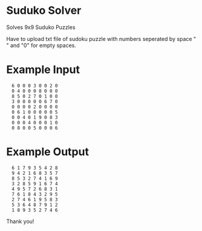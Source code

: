 # Suduko Solver
Solves 9x9 Suduko Puzzles

Have to upload txt file of sudoku puzzle with numbers seperated by space " " and "0" for empty spaces.

# Example Input

      6 0 0 0 3 0 0 2 0 
      0 4 0 0 0 8 0 0 0 
      8 5 0 2 7 0 1 0 0 
      3 0 0 0 0 0 6 7 0 
      0 0 0 0 2 0 0 0 0 
      0 6 1 0 0 0 0 0 5 
      0 0 4 0 1 9 0 8 3 
      0 0 0 4 0 0 0 1 0 
      0 8 0 0 5 0 0 0 6

# Example Output

      6 1 7 9 3 5 4 2 8 
      9 4 2 1 6 8 3 5 7 
      8 5 3 2 7 4 1 6 9 
      3 2 8 5 9 1 6 7 4 
      4 9 5 7 2 6 8 3 1 
      7 6 1 8 4 3 2 9 5 
      2 7 4 6 1 9 5 8 3 
      5 3 6 4 8 7 9 1 2 
      1 8 9 3 5 2 7 4 6 
                
Thank you!
